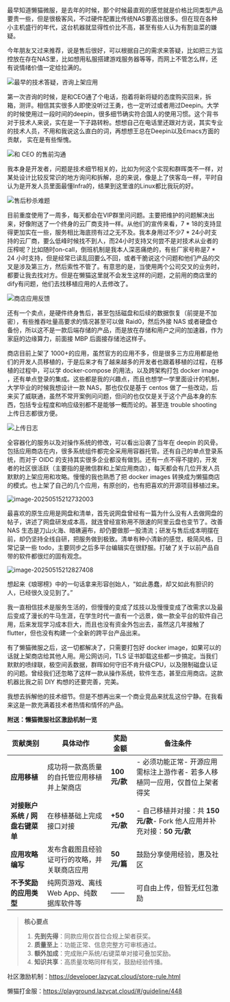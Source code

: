 最早知道懒猫微服，是去年的时候，那个时候最直观的感觉就是价格比同类型产品要贵一些，但是很极客风，不过硬件配置比传统NAS要高出很多。但在现在各种小主机盛行的年代，这台机器就显得性价比不高，甚至有些人认为有割韭菜的嫌疑。

今年朋友又过来推荐，说是售后很好，可以根据自己的需求来答疑，比如把三方监控放在存在NAS里，比如想用私服搭建游戏服务器等等，而网上不管怎么样，还有说情绪价值一定给拉满的。

![最早的技术答疑，咨询上架应用](https://raw.githubusercontent.com/cloudsmithy/picgo-imh/master/image-20250515205050488.png)

第一次咨询的时候，是和CEO通了个电话，抱着将新将疑的态度购买回来，拆箱，测评。相信其实很多人即使没听过王勇，也一定听过或者用过Deepin。大学的时候使用过一段时间的deepin，很多细节确实符合国人的使用习惯。这个背书对于技术人来说，实在是一下子路转粉。想想自己在电话里还跟对方说，其实专业的技术人员，不用和我说这么直白的词，再想想王总在Deepin以及Emacs方面的贡献， 实在是有些惭愧。

![和 CEO 的售前沟通](https://raw.githubusercontent.com/cloudsmithy/picgo-imh/master/image-20250515212527871.png)

我本身是开发者，问题是技术细节相关的，比如为何这个实现和群晖类不一样，对某处设计比较反常识的地方询问和拆解，总的来说，像是上了侠客岛一样，平时自认为是开发人员里面最懂Infra的，结果到这里谁的Linux都比我玩的好。

![售后秒杀难题](https://raw.githubusercontent.com/cloudsmithy/picgo-imh/master/image-20250515201725726.png)

目前重度使用了一周多，每天都会在VIP群里问问题。主要把维护的问题解决出来，好像附送了一个终身的云厂商支持一样。从他们的宣传来看，7 * 18的支持显得更加实在一些，服务相比海底捞有过之无不及。我本身用过不少7 * 24小时支持的云厂商，要么低峰时候找不到人，而24小时支持又何尝不是对技术从业者的压榨呢？比如随时on-call，倒班机制是我本人深恶痛绝的，有些厂家号称是7 * 24 小时支持，但是经常已读乱回要么不回，或者干脆说这个问题和他们产品的交叉是涉及第三方，然后索性不管了。有意思的是，当使用两个公司交叉的业务时，都要让我去找对方。但是在懒猫这里就不会发生这样的问题，之前用的商店里的dify有问题，他们去找移植应用的人去修改了。

![商店应用反馈](https://raw.githubusercontent.com/cloudsmithy/picgo-imh/master/image-20250515201839290.png)

还有一个卖点，是硬件终身售后，甚至包括磁盘和后续的数据恢复（前提是不加密），有些推吞吐量高要求的情况甚至可以做 Raid0，然后外接 NAS 或者硬盘仓备份，所以这不是一款后端存储的产品，而是放在存储和用户之间的加速器，作为家庭的边缘算力，前面接 MBP 后面接存储池这样子。

商店目前上架了 1000+的应用，虽然官方的应用不多，但是很多三方应用都是他们的开发人员移植的，于是后来才有了越来越多的开发者也跟着移植的过程，在移植的过程中，可以学 docker-compose 的用法，以及跨架构打包 docker image ，还有单点登录的集成。这些都是我的兴趣点，而且也想学一学里面设计的机制，大学毕业的时候我想设计一款 NAS，那也仅仅是基于 centos 做了一些改动，后来买了威联通，虽然不常开案例问问题，但问的也仅仅是关于这个产品本身的东西，包括专业程度和响应级别都不是能够一概而论的。甚至连 trouble shooting 上传日志都很方便。

![上传日志](https://raw.githubusercontent.com/cloudsmithy/picgo-imh/master/image-20250515201517917.png)

全容器化的服务以及对操作系统的修改，可以看出沿袭了当年在 deepin 的风骨。包括应用商店在内，很多系统组件都完全采用用容器托管。还有自己的单点登录系统，而对于 OIDC 的支持其实很多企业都没有做到。还有一点不得不提的，开发者的社区很活跃（主要指的是微信群和上架应用商店），每天都会有几位开发人员默默的上架应用和攻略。慢慢的我也熟悉了把 docker images 转换成为懒猫商店的模式。也上架了自己的几个应用，有原创的，也有把喜欢的开源项目移植过来。

![image-20250515212732003](https://raw.githubusercontent.com/cloudsmithy/picgo-imh/master/image-20250515212732003.png)


最喜欢的原生应用是网盘和清单，首先说网盘曾经有一篇为什么没有人去做网盘的帖子，讲述了网盘研发成本高，就连曾经宣称用不限速的阿里云盘也变节了。改善 NAS 生态是刀山火海、暗礁遍布，却仍要做那一股清流；研发与售后成本明摆在前，却仍坚持全线自研，把服务做到极致。清单有种小清新的感觉，极简风格，日常记录一些 todo，主要同步之后多平台编辑实在很舒服。打破了关于以前产品自带的软件都很烂的固有观念。

![image-20250515212827408](https://raw.githubusercontent.com/cloudsmithy/picgo-imh/master/image-20250515212827408.png)

想起来《琅琊榜》中的一句话拿来形容创始人，“如此愚蠢，却又如此有胆识的人，已经很久没见到了。”

我一直相信技术是服务生活的，但慢慢的变成了炫技以及慢慢变成了改需求以及最后变成了漫长的牛马生涯，在学生时代一直有一个远景，做一款全平台的软件自己用，后来发现学习成本巨大，而且也没有资金外包出去，虽然这几年接触了flutter，但也没有构建一个全新的跨平台产品出来。

有了懒猫微服之后，这一切都解决了，只需要打包好 docker image，如果可以的话就上架商店给其他人用。用公网访问，TLS 证书卸载这些都一步搞定。当我们默默的喷绿联，极空间丢数据，群晖如何守旧不肯升级CPU，以及限制磁盘认证的问题。曾经我们还忽略了这样一款从操作系统，软件生态，甚至应用商店。这款机器比我之前 DIY 构想的还要完善，完美。

我想去拆解他的技术细节。但是不想再出来一个商业竞品来扰乱这份宁静。在我看来这是一款充满着技术者热情和情怀的产品。



**附送：懒猫微服社区激励机制一览**

| 贡献类别                        | 具体动作                                     | 奖励金额      | 备注条件                                                     |
| ------------------------------- | -------------------------------------------- | ------------- | ------------------------------------------------------------ |
| **应用移植**                    | 成功将一款高质量的自托管应用移植并上架商店   | **100 元/款** | - 必须功能正常- 开源应用需标注上游作者- 若多人移植同一应用，仅首位上架者得奖 |
| **对接账户系统 / 网盘右键菜单** | 在移植基础上完成接口对接                     | **+50 元/款** | - 自己移植并对接：共 **150 元/款**- Fork 他人应用并补充对接：**50 元/款** |
| **应用攻略编写**                | 发布含截图且经验证可行的攻略，并关联商店应用 | **50 元/篇**  | 鼓励分享使用经验，惠及社区                                   |
| **不予奖励的应用类型**          | 纯网页游戏、离线 Web App、纯数据库软件等     | ——            | 可自由上传，但暂无红包激励                                   |

> **核心要点**
>
> 1. **先到先得**：同款应用仅首位合规上架者获奖。
> 2. **质量至上**：功能正常、信息完整方可审核通过。
> 3. **额外加成**：完成账户系统/右键菜单对接可叠加奖励。
> 4. **知识共享**：高质量攻略同样有奖，鼓励经验传播。

社区激励机制：https://developer.lazycat.cloud/store-rule.html

懒猫打金服：https://playground.lazycat.cloud/#/guideline/448

